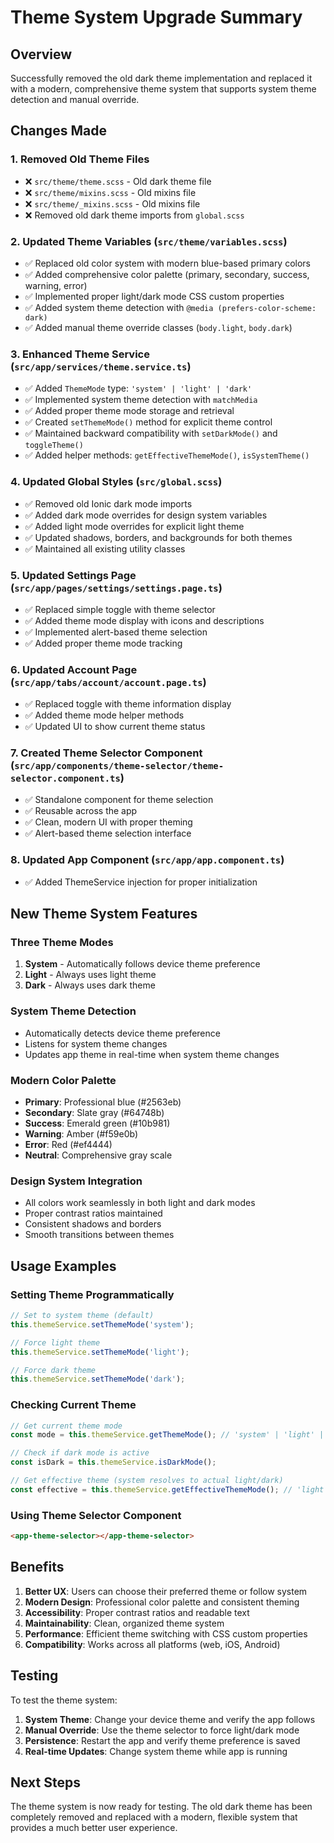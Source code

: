 # Theme System Upgrade Summary

## Overview
Successfully removed the old dark theme implementation and replaced it with a modern, comprehensive theme system that supports system theme detection and manual override.

## Changes Made

### 1. Removed Old Theme Files
- ❌ `src/theme/theme.scss` - Old dark theme file
- ❌ `src/theme/mixins.scss` - Old mixins file  
- ❌ `src/theme/_mixins.scss` - Old mixins file
- ❌ Removed old dark theme imports from `global.scss`

### 2. Updated Theme Variables (`src/theme/variables.scss`)
- ✅ Replaced old color system with modern blue-based primary colors
- ✅ Added comprehensive color palette (primary, secondary, success, warning, error)
- ✅ Implemented proper light/dark mode CSS custom properties
- ✅ Added system theme detection with `@media (prefers-color-scheme: dark)`
- ✅ Added manual theme override classes (`body.light`, `body.dark`)

### 3. Enhanced Theme Service (`src/app/services/theme.service.ts`)
- ✅ Added `ThemeMode` type: `'system' | 'light' | 'dark'`
- ✅ Implemented system theme detection with `matchMedia`
- ✅ Added proper theme mode storage and retrieval
- ✅ Created `setThemeMode()` method for explicit theme control
- ✅ Maintained backward compatibility with `setDarkMode()` and `toggleTheme()`
- ✅ Added helper methods: `getEffectiveThemeMode()`, `isSystemTheme()`

### 4. Updated Global Styles (`src/global.scss`)
- ✅ Removed old Ionic dark mode imports
- ✅ Added dark mode overrides for design system variables
- ✅ Added light mode overrides for explicit light theme
- ✅ Updated shadows, borders, and backgrounds for both themes
- ✅ Maintained all existing utility classes

### 5. Updated Settings Page (`src/app/pages/settings/settings.page.ts`)
- ✅ Replaced simple toggle with theme selector
- ✅ Added theme mode display with icons and descriptions
- ✅ Implemented alert-based theme selection
- ✅ Added proper theme mode tracking

### 6. Updated Account Page (`src/app/tabs/account/account.page.ts`)
- ✅ Replaced toggle with theme information display
- ✅ Added theme mode helper methods
- ✅ Updated UI to show current theme status

### 7. Created Theme Selector Component (`src/app/components/theme-selector/theme-selector.component.ts`)
- ✅ Standalone component for theme selection
- ✅ Reusable across the app
- ✅ Clean, modern UI with proper theming
- ✅ Alert-based theme selection interface

### 8. Updated App Component (`src/app/app.component.ts`)
- ✅ Added ThemeService injection for proper initialization

## New Theme System Features

### Three Theme Modes
1. **System** - Automatically follows device theme preference
2. **Light** - Always uses light theme
3. **Dark** - Always uses dark theme

### System Theme Detection
- Automatically detects device theme preference
- Listens for system theme changes
- Updates app theme in real-time when system theme changes

### Modern Color Palette
- **Primary**: Professional blue (#2563eb)
- **Secondary**: Slate gray (#64748b)
- **Success**: Emerald green (#10b981)
- **Warning**: Amber (#f59e0b)
- **Error**: Red (#ef4444)
- **Neutral**: Comprehensive gray scale

### Design System Integration
- All colors work seamlessly in both light and dark modes
- Proper contrast ratios maintained
- Consistent shadows and borders
- Smooth transitions between themes

## Usage Examples

### Setting Theme Programmatically
```typescript
// Set to system theme (default)
this.themeService.setThemeMode('system');

// Force light theme
this.themeService.setThemeMode('light');

// Force dark theme
this.themeService.setThemeMode('dark');
```

### Checking Current Theme
```typescript
// Get current theme mode
const mode = this.themeService.getThemeMode(); // 'system' | 'light' | 'dark'

// Check if dark mode is active
const isDark = this.themeService.isDarkMode();

// Get effective theme (system resolves to actual light/dark)
const effective = this.themeService.getEffectiveThemeMode(); // 'light' | 'dark'
```

### Using Theme Selector Component
```html
<app-theme-selector></app-theme-selector>
```

## Benefits

1. **Better UX**: Users can choose their preferred theme or follow system
2. **Modern Design**: Professional color palette and consistent theming
3. **Accessibility**: Proper contrast ratios and readable text
4. **Maintainability**: Clean, organized theme system
5. **Performance**: Efficient theme switching with CSS custom properties
6. **Compatibility**: Works across all platforms (web, iOS, Android)

## Testing

To test the theme system:

1. **System Theme**: Change your device theme and verify the app follows
2. **Manual Override**: Use the theme selector to force light/dark mode
3. **Persistence**: Restart the app and verify theme preference is saved
4. **Real-time Updates**: Change system theme while app is running

## Next Steps

The theme system is now ready for testing. The old dark theme has been completely removed and replaced with a modern, flexible system that provides a much better user experience. 